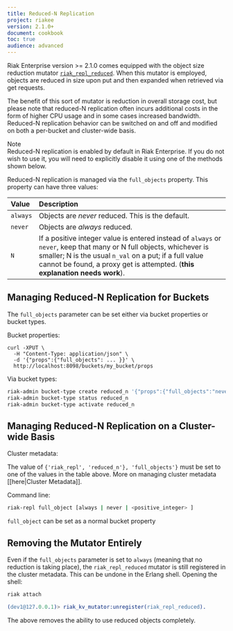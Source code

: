 ```yaml
---
title: Reduced-N Replication
project: riakee
version: 2.1.0+
document: cookbook
toc: true
audience: advanced
---
```


Riak Enterprise version >= 2.1.0 comes equipped with the object size reduction mutator [`riak_repl_reduced`](https://github.com/basho/riak_repl/blob/develop/src/riak_repl_reduced.erl). When this mutator is employed, objects are reduced in size upon put and then expanded when retrieved via get requests.

The benefit of this sort of mutator is reduction in overall storage cost, but please note that reduced-N replication often incurs additional costs in the form of higher CPU usage and in some cases increased bandwidth. Reduced-N replication behavior can be switched on and off and modified on both a per-bucket and cluster-wide basis.

<div class="note">
<div class="title">Note</div>
Reduced-N replication is enabled by default in Riak Enterprise. If you do not wish to use it, you will need to explicitly disable it using one of the methods shown below.
</div>

Reduced-N replication is managed via the `full_objects` property. This property can have three values:

Value | Description
:-----|:-----------
`always` | Objects are *never* reduced. This is the default.
`never` | Objects are *always* reduced.
`N` | If a positive integer value is entered instead of `always` or `never`, keep that many or N full objects, whichever is smaller; N is the usual `n_val` on a put; if a full value cannot be found, a proxy get is attempted. (**this explanation needs work**).

## Managing Reduced-N Replication for Buckets

The `full_objects` parameter can be set either via bucket properties or bucket types.

Bucket properties:

```curl
curl -XPUT \
  -H "Content-Type: application/json" \
  -d '{"props":{"full_objects": ... }}' \
  http://localhost:8098/buckets/my_bucket/props
```

Via bucket types:

```bash
riak-admin bucket-type create reduced_n '{"props":{"full_objects":"never"}}'
riak-admin bucket-type status reduced_n
riak-admin bucket-type activate reduced_n
```

## Managing Reduced-N Replication on a Cluster-wide Basis

Cluster metadata:

The value of `{'riak_repl', 'reduced_n'}, 'full_objects'}` must be set to one of the values in the table above. More on managing cluster metadata [[here|Cluster Metadata]].

Command line:

```bash
riak-repl full_object [always | never | <positive_integer> ]
```

`full_object` can be set as a normal bucket property

## Removing the Mutator Entirely

Even if the `full_objects` parameter is set to `always` (meaning that no reduction is taking place), the `riak_repl_reduced` mutator is still registered in the cluster metadata. This can be undone in the Erlang shell. Opening the shell:

```bash
riak attach
```

```erlang
(dev1@127.0.0.1)> riak_kv_mutator:unregister(riak_repl_reduced).
```

The above removes the ability to use reduced objects completely.
